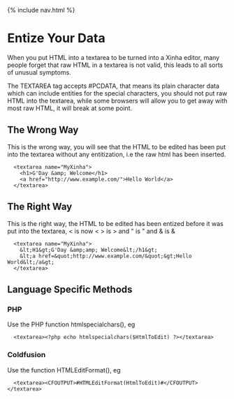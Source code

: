 {% include nav.html %}

# Entize Your Data

When you put HTML into a textarea to be turned into a Xinha editor, many people forget that raw HTML in a textarea is not valid, this leads to all sorts of unusual symptoms.

The TEXTAREA tag accepts #PCDATA, that means its plain character data which can include entities for the special characters, you should not put raw HTML into the textarea, while some browsers will allow you to get away with most raw HTML, it will break at some point.

## The Wrong Way

This is the wrong way, you will see that the HTML to be edited has been put into the textarea without any entitization, i.e the raw html has been inserted.


```
  <textarea name="MyXinha">
    <h1>G'Day &amp; Welcome</h1>
    <a href="http://www.example.com/">Hello World</a>
  </textarea>
```


## The Right Way

This is the right way, the HTML to be edited has been entized before it was put into the textarea, < is now &lt; > is &gt; and " is &quot; and & is &amp;


```
  <textarea name="MyXinha">
    &lt;H1&gt;G'Day &amp;amp; Welcome&lt;/h1&gt;
    &lt;a href=&quot;http://www.example.com/&quot;&gt;Hello World&lt;/a&gt;
  </textarea>
```


## Language Specific Methods

### PHP
Use the PHP function htmlspecialchars(), eg 

```
  <textarea><?php echo htmlspecialchars($HtmlToEdit) ?></textarea>
```


### Coldfusion
Use the function HTMLEditFormat(), eg

```
  <textarea><CFOUTPUT>#HTMLEditFormat(HtmlToEdit)#</CFOUTPUT></textarea>
```

